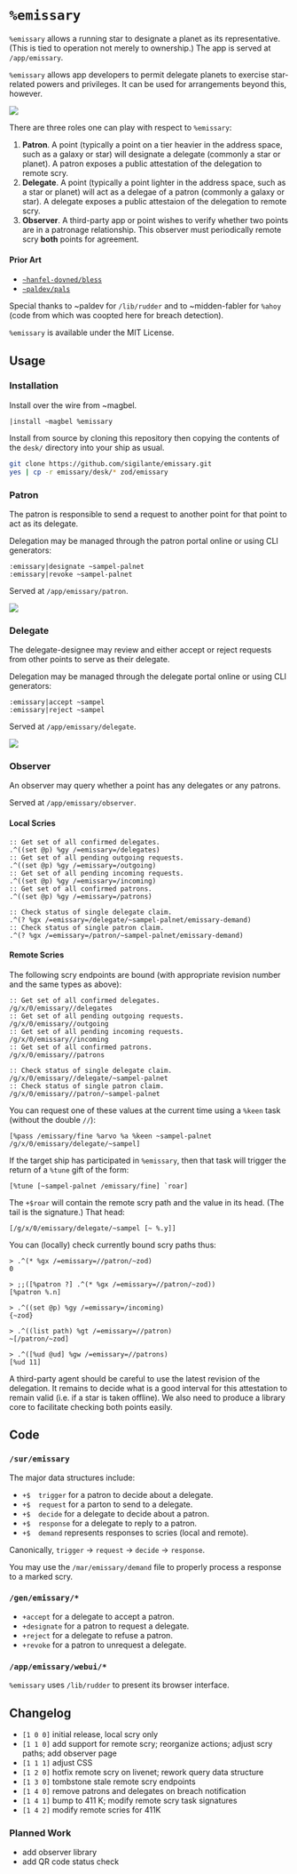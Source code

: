 #   `%emissary`

`%emissary` allows a running star to designate a planet as its representative.  (This is tied to operation not merely to ownership.)  The app is served at `/app/emissary`.

`%emissary` allows app developers to permit delegate planets to exercise star-related powers and privileges.  It can be used for arrangements beyond this, however.

![](https://raw.githubusercontent.com/sigilante/emissary/master/img/emissary-icon.png)

There are three roles one can play with respect to `%emissary`:

1. **Patron**.  A point (typically a point on a tier heavier in the address space, such as a galaxy or star) will designate a delegate (commonly a star or planet).  A patron exposes a public attestation of the delegation to remote scry.
2.  **Delegate**.  A point (typically a point lighter in the address space, such as a star or planet) will act as a delegae of a patron (commonly a galaxy or star).  A delegate exposes a public attestaion of the delegation to remote scry.
3.  **Observer**.  A third-party app or point wishes to verify whether two points are in a patronage relationship.  This observer must periodically remote scry **both** points for agreement.

#### Prior Art

- [`~hanfel-dovned/bless`](https://github.com/hanfel-dovned/Bless)
- [`~paldev/pals`](https://github.com/fang-/suite/)

Special thanks to ~paldev for `/lib/rudder` and to ~midden-fabler for `%ahoy` (code from which was coopted here for breach detection).

`%emissary` is available under the MIT License.


##  Usage

### Installation

Install over the wire from ~magbel.

```hoon
|install ~magbel %emissary
```

Install from source by cloning this repository then copying the contents of the `desk/` directory into your ship as usual.

```sh
git clone https://github.com/sigilante/emissary.git
yes | cp -r emissary/desk/* zod/emissary
```

### Patron

The patron is responsible to send a request to another point for 
that point to act as its delegate.

Delegation may be managed through the patron portal online or 
using CLI generators:

```hoon
:emissary|designate ~sampel-palnet
:emissary|revoke ~sampel-palnet
```

Served at `/app/emissary/patron`.

![](./img/screenshot-patron.png)

### Delegate

The delegate-designee may review and either accept or reject 
requests from other points to serve as their delegate.

Delegation may be managed through the delegate portal online or 
using CLI generators:

```hoon
:emissary|accept ~sampel
:emissary|reject ~sampel
```

Served at `/app/emissary/delegate`.

![](./img/screenshot-delegate.png)

### Observer

An observer may query whether a point has any delegates or any patrons.

Served at `/app/emissary/observer`.

#### Local Scries

```hoon
:: Get set of all confirmed delegates.
.^((set @p) %gy /=emissary=/delegates)
:: Get set of all pending outgoing requests.
.^((set @p) %gy /=emissary=/outgoing)
:: Get set of all pending incoming requests.
.^((set @p) %gy /=emissary=/incoming)
:: Get set of all confirmed patrons.
.^((set @p) %gy /=emissary=/patrons)

:: Check status of single delegate claim.
.^(? %gx /=emissary=/delegate/~sampel-palnet/emissary-demand)
:: Check status of single patron claim.
.^(? %gx /=emissary=/patron/~sampel-palnet/emissary-demand)
```

#### Remote Scries

The following scry endpoints are bound (with appropriate revision
number and the same types as above):

```hoon
:: Get set of all confirmed delegates.
/g/x/0/emissary//delegates
:: Get set of all pending outgoing requests.
/g/x/0/emissary//outgoing
:: Get set of all pending incoming requests.
/g/x/0/emissary//incoming
:: Get set of all confirmed patrons.
/g/x/0/emissary//patrons

:: Check status of single delegate claim.
/g/x/0/emissary//delegate/~sampel-palnet
:: Check status of single patron claim.
/g/x/0/emissary//patron/~sampel-palnet
```

You can request one of these values at the current time using a 
`%keen` task (without the double `//`):

```hoon
[%pass /emissary/fine %arvo %a %keen ~sampel-palnet /g/x/0/emissary/delegate/~sampel]
```

If the target ship has participated in `%emissary`, then that task
will trigger the return of a `%tune` gift of the form:

```hoon
[%tune [~sampel-palnet /emissary/fine] `roar]
```

The `+$roar` will contain the remote scry path and the value in 
its head.  (The tail is the signature.)  That head:

```hoon
[/g/x/0/emissary/delegate/~sampel [~ %.y]]
```

You can (locally) check currently bound scry paths thus:

```hoon
> .^(* %gx /=emissary=//patron/~zod)
0

> ;;([%patron ?] .^(* %gx /=emissary=//patron/~zod))
[%patron %.n]

> .^((set @p) %gy /=emissary=/incoming)
{~zod}

> .^((list path) %gt /=emissary=//patron)
~[/patron/~zod]

> .^([%ud @ud] %gw /=emissary=//patrons)
[%ud 11]
```

A third-party agent should be careful to use the latest revision 
of the delegation.  It remains to decide what is a good interval 
for this attestation to remain valid (i.e. if a star is taken 
offline).  We also need to produce a library core to facilitate 
checking both points easily.


##  Code

### `/sur/emissary`

The major data structures include:

- `+$  trigger` for a patron to decide about a delegate.
- `+$  request` for a parton to send to a delegate.
- `+$  decide` for a delegate to decide about a patron.
- `+$  response` for a delegate to reply to a patron.
- `+$  demand` represents responses to scries (local and remote).

Canonically, `trigger` → `request` → `decide` → `response`.

You may use the `/mar/emissary/demand` file to properly process
a response to a marked scry.

### `/gen/emissary/*`

- `+accept` for a delegate to accept a patron.
- `+designate` for a patron to request a delegate.
- `+reject` for a delegate to refuse a patron.
- `+revoke` for a patron to unrequest a delegate.

### `/app/emissary/webui/*`

`%emissary` uses `/lib/rudder` to present its browser interface.


##  Changelog

- `[1 0 0]` initial release, local scry only
- `[1 1 0]` add support for remote scry; reorganize actions; adjust scry paths; add observer page
- `[1 1 1]` adjust CSS
- `[1 2 0]` hotfix remote scry on livenet; rework query data structure
- `[1 3 0]` tombstone stale remote scry endpoints
- `[1 4 0]` remove patrons and delegates on breach notification
- `[1 4 1]` bump to 411 K; modify remote scry task signatures
- `[1 4 2]` modify remote scries for 411K

### Planned Work

- add observer library
- add QR code status check
